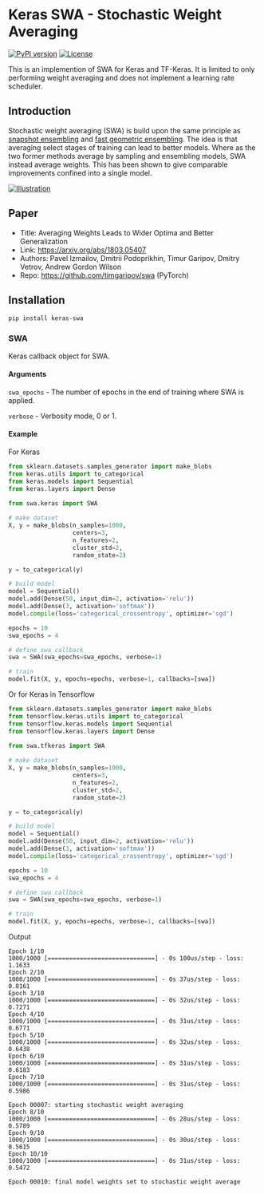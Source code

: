 # Keras SWA - Stochastic Weight Averaging

[![PyPI version](https://badge.fury.io/py/keras-swa.svg)](https://pypi.python.org/pypi/keras-swa/) 
[![License](https://img.shields.io/badge/license-MIT-blue.svg)](https://github.com/simon-larsson/keras-swa/blob/master/LICENSE)

This is an implemention of SWA for Keras and TF-Keras. It is limited to only performing weight averaging and does not implement a learning rate scheduler.

## Introduction
Stochastic weight averaging (SWA) is build upon the same principle as [snapshot ensembling](https://arxiv.org/abs/1704.00109) and [fast geometric ensembling](https://arxiv.org/abs/1802.10026). The idea is that averaging select stages of training can lead to better models. Where as the two former methods average by sampling and ensembling models, SWA instead average weights. This has been shown to give comparable improvements confined into a single model.

[![Illustration](https://raw.githubusercontent.com/simon-larsson/keras-swa/master/swa_illustration.png)](https://raw.githubusercontent.com/simon-larsson/keras-swa/master/swa_illustration.png)

## Paper
 - Title: Averaging Weights Leads to Wider Optima and Better Generalization
 - Link: https://arxiv.org/abs/1803.05407
 - Authors: Pavel Izmailov, Dmitrii Podoprikhin, Timur Garipov, Dmitry Vetrov, Andrew Gordon Wilson
 - Repo: https://github.com/timgaripov/swa (PyTorch)

## Installation

    pip install keras-swa
    
### SWA

Keras callback object for SWA.  

#### Arguments
`swa_epochs` - The number of epochs in the end of training where SWA is applied.

`verbose` - Verbosity mode, 0 or 1.
    
#### Example

For Keras
```python
from sklearn.datasets.samples_generator import make_blobs
from keras.utils import to_categorical
from keras.models import Sequential
from keras.layers import Dense

from swa.keras import SWA
 
# make dataset
X, y = make_blobs(n_samples=1000, 
                  centers=3, 
                  n_features=2, 
                  cluster_std=2, 
                  random_state=2)

y = to_categorical(y)

# build model
model = Sequential()
model.add(Dense(50, input_dim=2, activation='relu'))
model.add(Dense(3, activation='softmax'))
model.compile(loss='categorical_crossentropy', optimizer='sgd')

epochs = 10
swa_epochs = 4

# define swa callback
swa = SWA(swa_epochs=swa_epochs, verbose=1)

# train
model.fit(X, y, epochs=epochs, verbose=1, callbacks=[swa])
```

Or for Keras in Tensorflow

```python
from sklearn.datasets.samples_generator import make_blobs
from tensorflow.keras.utils import to_categorical
from tensorflow.keras.models import Sequential
from tensorflow.keras.layers import Dense

from swa.tfkeras import SWA
 
# make dataset
X, y = make_blobs(n_samples=1000, 
                  centers=3, 
                  n_features=2, 
                  cluster_std=2, 
                  random_state=2)

y = to_categorical(y)

# build model
model = Sequential()
model.add(Dense(50, input_dim=2, activation='relu'))
model.add(Dense(3, activation='softmax'))
model.compile(loss='categorical_crossentropy', optimizer='sgd')

epochs = 10
swa_epochs = 4

# define swa callback
swa = SWA(swa_epochs=swa_epochs, verbose=1)

# train
model.fit(X, y, epochs=epochs, verbose=1, callbacks=[swa])
```

Output
```
Epoch 1/10
1000/1000 [==============================] - 0s 100us/step - loss: 1.1633
Epoch 2/10
1000/1000 [==============================] - 0s 37us/step - loss: 0.8161
Epoch 3/10
1000/1000 [==============================] - 0s 32us/step - loss: 0.7271
Epoch 4/10
1000/1000 [==============================] - 0s 31us/step - loss: 0.6771
Epoch 5/10
1000/1000 [==============================] - 0s 32us/step - loss: 0.6438
Epoch 6/10
1000/1000 [==============================] - 0s 31us/step - loss: 0.6183
Epoch 7/10
1000/1000 [==============================] - 0s 31us/step - loss: 0.5986

Epoch 00007: starting stochastic weight averaging
Epoch 8/10
1000/1000 [==============================] - 0s 28us/step - loss: 0.5789
Epoch 9/10
1000/1000 [==============================] - 0s 30us/step - loss: 0.5615
Epoch 10/10
1000/1000 [==============================] - 0s 31us/step - loss: 0.5472

Epoch 00010: final model weights set to stochastic weight average
```
